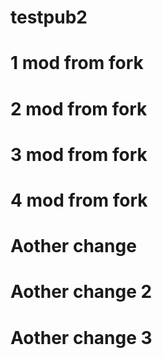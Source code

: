 # testpub2
# 1 mod from fork
# 2 mod from fork
# 3 mod from fork
# 4 mod from fork
# Aother change
# Aother change 2
# Aother change 3

